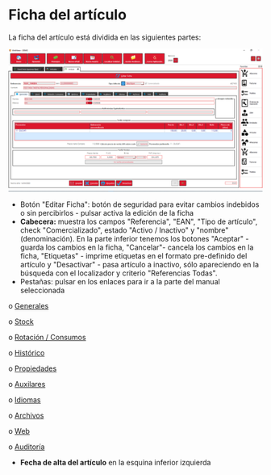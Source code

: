 # Ficha del artículo

La ficha del artículo está dividida en las siguientes partes:

![](<../../../../.gitbook/assets/image (489).png>)

* Botón "Editar Ficha": botón de seguridad para evitar cambios indebidos o sin percibirlos - pulsar activa la edición de la ficha
* **Cabecera:** muestra los campos "Referencia", "EAN", "Tipo de artículo", check "Comercializado", estado "Activo / Inactivo" y "nombre" (denominación). En la parte inferior tenemos los botones "Aceptar" - guarda los cambios en la ficha, "Cancelar"- cancela los cambios en la ficha, "Etiquetas" - imprime etiquetas en el formato pre-definido del artículo y "Desactivar" - pasa artículo a inactivo, sólo apareciendo en la búsqueda con el localizador y criterio "Referencias Todas".
* Pestañas: pulsar en los enlaces para ir a la parte del manual seleccionada

o [Generales](generales.md)

o [Stock](stock.md)

o [Rotación / Consumos](rotacion-consumos.md)

o [Histórico](historico.md)

o [Propiedades](propiedades.md)

o [Auxilares](auxiliares.md)

o [Idiomas](idiomas.md)

o [Archivos](archivos.md)

o [Web](web.md)

o [Auditoría](auditoria.md)

* **Fecha de alta del artículo** en la esquina inferior izquierda
